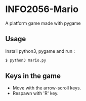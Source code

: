 # INFO2056-Mario
A platform game made with pygame

## Usage
Install python3, pygame and run :
```bash
$ python3 mario.py
```

## Keys in the game
- Move with the arrow-scroll keys.
- Respawn with 'R' key.
